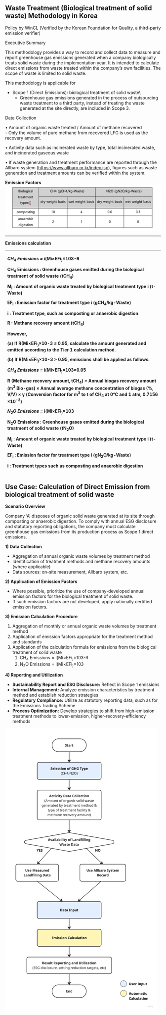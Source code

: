 ﻿## **Waste Treatment (Biological treatment of solid waste) Methodology in Korea**

Policy by WinCL (Verified by the Korean Foundation for Quality, a third-party emission verifier)

Executive Summary

This methodology provides a way to record and collect data to measure and report greenhouse gas emissions generated when a company biologically treats solid waste during the implementation year. It is intended to calculate direct emissions from waste treated within the company’s own facilities. The scope of waste is limited to solid waste.

This methodology is applicable for

- Scope 1 (Direct Emissions): <a name="_hlk205460780"></a>biological treatment of solid waste\
  - Greenhouse gas emissions generated in the process of outsourcing waste treatment to a third party, instead of treating the waste generated at the site directly, are included in Scope 3.

Data Collection

• Amount of organic waste treated / Amount of methane recovered\
\- Only the volume of pure methane from recovered LFG is used as the recovery amount.

• Activity data such as incinerated waste by type, total incinerated waste, and incinerated gaseous waste

• If waste generation and treatment performance are reported through the Allbaro system (<https://www.allbaro.or.kr/index.jsp>), figures such as waste generation and treatment amounts can be verified within the system.

**Emission Factors**
![](image_9_1.png)

---

**Emissions calculation**

| <p><b><i>CH<sub>4</sub> Emissions =</i></b> i(Mi×EFi<sub>)</sub>×103-R</p><p></p><p>CH<sub>4</sub> Emissions : Greenhouse gases emitted during the biological treatment of solid waste (tCH<sub>4</sub>)</p><p>M<sub>i</sub> : Amount of organic waste treated by biological treatment type i (t-Waste)</p><p>EF<sub>i</sub> : Emission factor for treatment type i (gCH<sub>4</sub>/kg-Waste)</p><p>i : Treatment type, such as composting or anaerobic digestion</p><p>R : Methane recovery amount (tCH<sub>4</sub>)</p><p></p><p>However,</p><p>(a) If R(Mi×EFi<sub>)</sub>×10-3 ≤ 0.95, calculate the amount generated and emitted according to the Tier 1 calculation method.</p><p></p><p>(b) If R(Mi×EFi<sub>)</sub>×10-3 > 0.95, emissions shall be applied as follows.</p><p></p><p><b><i>CH<sub>4</sub> Emissions =</i></b> i(Mi×EFi<sub>)</sub>×103×0.05</p><p></p><p>R (Methane recovery amount, tCH<sub>4</sub>) = Annual biogas recovery amount (m<sup>3</sup> Bio-gas) × Annual average methane concentration of biogas (%, V/V) × γ (Conversion factor for m<sup>3</sup> to t of CH<sub>4</sub> at 0°C and 1 atm, 0.7156 ×10<sup>-3</sup>)</p><p></p><p></p><p><b><i>N<sub>2</sub>O Emissions =</i></b> i(Mi×EFi<sub>)</sub>×103</p><p></p><p>N<sub>2</sub>O Emissions : Greenhouse gases emitted during the biological treatment of solid waste (tN<sub>2</sub>O)</p><p>M<sub>i</sub> : Amount of organic waste treated by biological treatment type i (t-Waste)</p><p>EF<sub>i</sub> : Emission factor for treatment type i (gN<sub>2</sub>O/kg-Waste)</p><p>i : Treatment types such as composting and anaerobic digestion</p> |
| :------------------------------------------------------------------------------------------------------------------------------------------------------------------------------------------------------------------------------------------------------------------------------------------------------------------------------------------------------------------------------------------------------------------------------------------------------------------------------------------------------------------------------------------------------------------------------------------------------------------------------------------------------------------------------------------------------------------------------------------------------------------------------------------------------------------------------------------------------------------------------------------------------------------------------------------------------------------------------------------------------------------------------------------------------------------------------------------------------------------------------------------------------------------------------------------------------------------------------------------------------------------------------------------------------------------------------------------------------------------------------------------------------------------------------------------------------------------------------------------------------------------------------------------------------------------------------------------------------------------------------------------------ |

## Use Case: Calculation of Direct Emission from biological treatment of solid waste

**Scenario Overview**

Company ‘A’ disposes of organic solid waste generated at its site through composting or anaerobic digestion. To comply with annual ESG disclosure and statutory reporting obligations, the company must calculate greenhouse gas emissions from its production process as Scope 1 direct emissions.

**1) Data Collection**

- Aggregation of annual organic waste volumes by treatment method
- Identification of treatment methods and methane recovery amounts (where applicable)
- Data sources: on-site measurement, Allbaro system, etc.

**2) Application of Emission Factors**

- Where possible, prioritize the use of company-developed annual emission factors for the biological treatment of solid waste.
- If such emission factors are not developed, apply nationally certified emission factors.

**3) Emission Calculation Procedure**

1. Aggregation of monthly or annual organic waste volumes by treatment method
1. Application of emission factors appropriate for the treatment method and standards
1. Application of the calculation formula for emissions from the biological treatment of solid waste
   1. CH<sub>4</sub> Emissions = i(Mi×EFi<sub>)</sub>×103-R
   1. N<sub>2</sub>O Emissions = i(Mi×EFi<sub>)</sub>×103

**4) Reporting and Utilization**

- **Sustainability Report and ESG Disclosure:** Reflect in Scope 1 emissions
- **Internal Management:** Analyze emission characteristics by treatment method and establish reduction strategies
- **Regulatory Compliance:** Utilize as statutory reporting data, such as for the Emissions Trading Scheme
- **Process Optimization:** Develop strategies to shift from high-emission treatment methods to lower-emission, higher-recovery-efficiency methods

![텍스트, 스크린샷, 도표, 평행이(가) 표시된 사진자동 생성된 설명](image_9.png)
